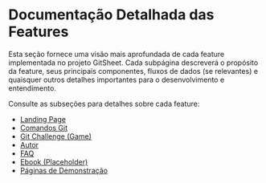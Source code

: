 # Documentação Detalhada das Features

Esta seção fornece uma visão mais aprofundada de cada feature implementada no projeto GitSheet. Cada subpágina descreverá o propósito da feature, seus principais componentes, fluxos de dados (se relevantes) e quaisquer outros detalhes importantes para o desenvolvimento e entendimento.

Consulte as subseções para detalhes sobre cada feature:

*   [Landing Page](landing.md)
*   [Comandos Git](git-commands.md)
*   [Git Challenge (Game)](game.md)
*   [Autor](author.md)
*   [FAQ](faq.md)
*   [Ebook (Placeholder)](ebook.md)
*   [Páginas de Demonstração](demo.md) 